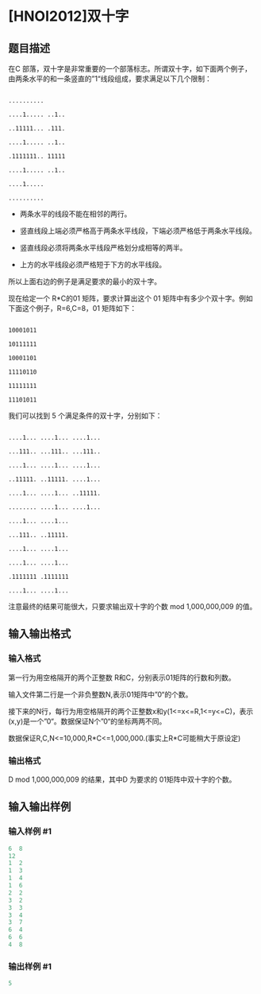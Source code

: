 # [HNOI2012]双十字

## 题目描述

在C 部落，双十字是非常重要的一个部落标志。所谓双十字，如下面两个例子，由两条水平的和一条竖直的”1“线段组成，要求满足以下几个限制：

```

..........

....1..... ..1..

..11111... .111.

....1..... ..1..

.1111111.. 11111

....1..... ..1..

....1.....

..........

```

- 两条水平的线段不能在相邻的两行。

- 竖直线段上端必须严格高于两条水平线段，下端必须严格低于两条水平线段。

- 竖直线段必须将两条水平线段严格划分成相等的两半。

- 上方的水平线段必须严格短于下方的水平线段。

所以上面右边的例子是满足要求的最小的双十字。

现在给定一个 R\*C的01 矩阵，要求计算出这个 01 矩阵中有多少个双十字。例如下面这个例子，R=6,C=8，01 矩阵如下：

```

10001011

10111111

10001101

11110110

11111111

11101011

```

我们可以找到 5 个满足条件的双十字，分别如下：

```

....1... ....1... ....1...

...111.. ...111.. ...111..

....1... ....1... ....1...

..11111. ..11111. ....1...

....1... ....1... ..11111.

........ ....1... ....1...

....1... ....1...

...111.. ..11111.

....1... ....1...

....1... ....1...

.1111111 .1111111

....1... ....1...

```

注意最终的结果可能很大，只要求输出双十字的个数 mod 1,000,000,009 的值。

## 输入输出格式

### 输入格式

第一行为用空格隔开的两个正整数 R和C，分别表示01矩阵的行数和列数。

输入文件第二行是一个非负整数N,表示01矩阵中”0“的个数。

接下来的N行，每行为用空格隔开的两个正整数x和y(1<=x<=R,1<=y<=C)，表示(x,y)是一个”0“。数据保证N个”0“的坐标两两不同。

数据保证R,C,N<=10,000,R\*C<=1,000,000.(事实上R\*C可能稍大于原设定)

### 输出格式

D mod 1,000,000,009 的结果，其中D 为要求的 01矩阵中双十字的个数。

## 输入输出样例

### 输入样例 #1

```cpp
6  8
12
1  2
1  3
1  4
1  6
2  2
3  2
3  3
3  4
3  7
6  4
6  6
4  8
```


### 输出样例 #1

```cpp
5
```


